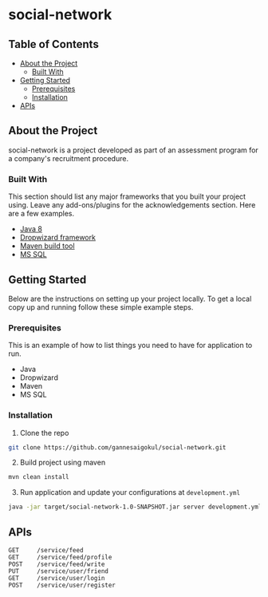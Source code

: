 # social-network

<!-- TABLE OF CONTENTS -->
## Table of Contents

* [About the Project](#about-the-project)
  * [Built With](#built-with)
* [Getting Started](#getting-started)
  * [Prerequisites](#prerequisites)
  * [Installation](#installation)
* [APIs](#usage)

<!-- About the Project -->
## About the Project

social-network is a project developed as part of an assessment program for a company's recruitment procedure.

<!-- Built With -->
### Built With
This section should list any major frameworks that you built your project using. Leave any add-ons/plugins for the acknowledgements section. Here are a few examples.
* [Java 8](https://www.oracle.com/java/technologies/java8.html)
* [Dropwizard framework](https://www.dropwizard.io)
* [Maven build tool](https://maven.apache.org/)
* [MS SQL](https://www.microsoft.com/en-in/sql-server/sql-server-2019)

<!-- GETTING STARTED -->
## Getting Started

Below are the instructions on setting up your project locally.
To get a local copy up and running follow these simple example steps.

### Prerequisites

This is an example of how to list things you need to have for application to run.
* Java
* Dropwizard
* Maven
* MS SQL

### Installation

1. Clone the repo
```sh
git clone https://github.com/gannesaigokul/social-network.git
```
2. Build project using maven
```sh
mvn clean install
```
3. Run application and update your configurations at `development.yml`
```sh
java -jar target/social-network-1.0-SNAPSHOT.jar server development.yml
```

<!-- APIs -->
## APIs
    GET     /service/feed 
    GET     /service/feed/profile 
    POST    /service/feed/write 
    PUT     /service/user/friend 
    GET     /service/user/login 
    POST    /service/user/register 

